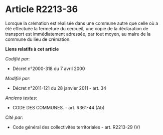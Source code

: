 # Article R2213-36

Lorsque la crémation est réalisée dans une commune autre que celle où a été effectuée la fermeture du cercueil, une copie de
la déclaration de transport est immédiatement adressée, par tout moyen, au maire de la commune du lieu de crémation.

**Liens relatifs à cet article**

_Codifié par_:

  - Décret n°2000-318 du 7 avril 2000

_Modifié par_:

  - Décret n°2011-121 du 28 janvier 2011 - art. 34

_Anciens textes_:

  - CODE DES COMMUNES. - art. R361-44 (Ab)

_Cité par_:

  - Code général des collectivités territoriales - art. R2213-29 (V)
